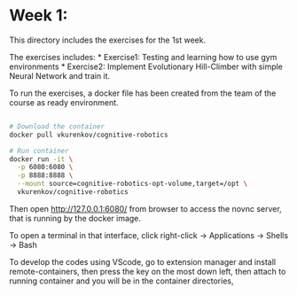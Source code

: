 # Week 1:

This directory includes the exercises for the 1st week.

The exercises includes:
	* Exercise1: Testing and learning how to use gym environments
	* Exercise2: Implement Evolutionary Hill-Climber with simple Neural Network and train it.

To run the exercises, a docker file has been created from the team of the course as ready environment.

```bash

# Download the container
docker pull vkurenkov/cognitive-robotics

# Run container
docker run -it \
  -p 6080:6080 \
  -p 8888:8888 \
  --mount source=cognitive-robotics-opt-volume,target=/opt \
  vkurenkov/cognitive-robotics

```

Then open http://127.0.0.1:6080/ from browser to access the novnc server, that is running by the docker image.

To open a terminal in that interface, click right-click -> Applications -> Shells -> Bash

To develop the codes using VScode, go to extension manager and install remote-containers, then press the key on the most down left, then attach to running container and you will be in the container directories,

